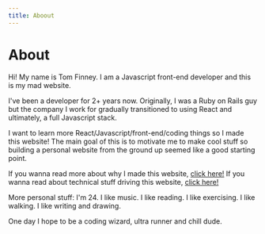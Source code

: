 ```yaml
---
title: Aboout
---
```


# About

Hi! My name is Tom Finney. I am a Javascript front-end developer and this is my mad website.

I've been a developer for 2+ years now. Originally, I was a Ruby on Rails guy but the company I work for gradually transitioned to using React and ultimately, a full Javascript stack.

I want to learn more React/Javascript/front-end/coding things so I made this website! The main goal of this is to motivate me to make cool stuff so building a personal website from the ground up seemed like a good starting point.

If you wanna read more about why I made this website, [click here!](/blogs/new-website) If you wanna read about technical stuff driving this website, [click here!](/projects/new-website)

More personal stuff: I'm 24. I like music. I like reading. I like exercising. I like walking. I like writing and drawing.

One day I hope to be a coding wizard, ultra runner and chill dude.
